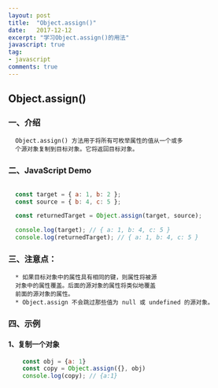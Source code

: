 ```yaml
---
layout: post
title:  "Object.assign()"
date:   2017-12-12
excerpt: "学习Object.assign()的用法"
javascript: true
tag:
- javascript
comments: true
---
```


## Object.assign()

### 一、介绍

```shell
  Object.assign() 方法用于将所有可枚举属性的值从一个或多
  个源对象复制到目标对象。它将返回目标对象。
```

### 二、JavaScript Demo

```javascript

  const target = { a: 1, b: 2 };
  const source = { b: 4, c: 5 };

  const returnedTarget = Object.assign(target, source);

  console.log(target); // { a: 1, b: 4, c: 5 }
  console.log(returnedTarget); // { a: 1, b: 4, c: 5 }

```

### 三、注意点：

```shell
  * 如果目标对象中的属性具有相同的键，则属性将被源
  对象中的属性覆盖。后面的源对象的属性将类似地覆盖
  前面的源对象的属性。
  * Object.assign 不会跳过那些值为 null 或 undefined 的源对象。
```

### 四、示例

#### 1、复制一个对象

```javascript
    const obj = {a: 1}
    const copy = Object.assign({}, obj)
    console.log(copy); // {a:1}
```